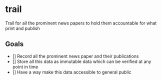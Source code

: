 # trail
Trail for all the prominent news papers to hold them accountable for what print and publish

## Goals

- [] Record all the prominent news paper and their publications
- [] Store all this data as immutable data which can be verified at any point in time
- [] Have a way make this data accessible to general public
